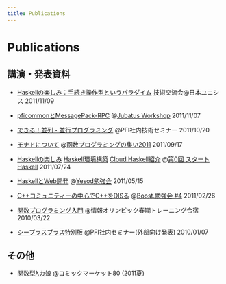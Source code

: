 ```yaml
---
title: Publications
---
```


# Publications

## 講演・発表資料

* [Haskellの楽しみ：手続き操作型というパラダイム](/pub/unisys-tech-2011-11-09.html) 技術交流会@日本ユニシス 2011/11/09

* [pficommonとMessagePack-RPC](http://jubat.us/_static/tanakh/presen.html) @[Jubatus Workshop](http://www.zusaar.com/event/165003) 2011/11/07

* [できる！並列・並行プログラミング](http://www.slideshare.net/pfi/ss-9780450) @PFI社内技術セミナー 2011/10/20

* [モナドについて](http://www.slideshare.net/tanakh/monad-tutorial) @[函数プログラミングの集い2011](http://partake.in/events/2228deb7-124e-43d0-ba6b-026ec4b67d39) 2011/09/17

* [Haskellの楽しみ](/pub/start-haskell-0-fun.pdf) [Haskell環境構築](/pub/start-haskell-0-env.pdf) [Cloud Haskell紹介](/pub/start-haskell-0-cloud-haskell.pdf) @[第0回 スタートHaskell](http://atnd.org/events/17468) 2011/07/24

* [HaskellとWeb開発](http://www.slideshare.net/tanakh/yesod) @[Yesod勉強会](http://partake.in/events/5f27d86f-0211-4af4-9a9e-5f123056e44e) 2011/05/15

* [C++コミュニティーの中心でC++をDISる](http://www.slideshare.net/tanakh/ccdis) @[Boost.勉強会 #4](http://atnd.org/events/11551) 2011/02/26

* [関数プログラミング入門](http://www.slideshare.net/tanakh/ss-3580292) @情報オリンピック春期トレーニング合宿 2010/03/22

* [シープラスプラス特別版](http://www.slideshare.net/pfi/pfi-seminar-2010-1-7) @PFI社内セミナー(外部向け発表) 2010/01/07

## その他

* [関数型λカ娘](http://www.paraiso-lang.org/ikmsm/books/c80.html) @コミックマーケット80 (2011夏)
